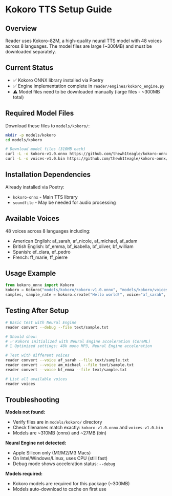 # Kokoro TTS Setup Guide

## Overview
Reader uses Kokoro-82M, a high-quality neural TTS model with 48 voices across 8 languages. The model files are large (~300MB) and must be downloaded separately.

## Current Status
- ✅ Kokoro ONNX library installed via Poetry
- ✅ Engine implementation complete in `reader/engines/kokoro_engine.py`
- ⚠️ Model files need to be downloaded manually (large files - ~300MB total)

## Required Model Files
Download these files to `models/kokoro/`:

```bash
mkdir -p models/kokoro
cd models/kokoro

# Download model files (310MB each)
curl -L -o kokoro-v1.0.onnx https://github.com/thewh1teagle/kokoro-onnx/releases/download/model-files-v1.0/kokoro-v1.0.onnx
curl -L -o voices-v1.0.bin https://github.com/thewh1teagle/kokoro-onnx/releases/download/model-files-v1.0/voices-v1.0.bin
```

## Installation Dependencies
Already installed via Poetry:
- `kokoro-onnx` - Main TTS library
- `soundfile` - May be needed for audio processing

## Available Voices
48 voices across 8 languages including:
- American English: af_sarah, af_nicole, af_michael, af_adam
- British English: bf_emma, bf_isabella, bf_oliver, bf_william
- Spanish: ef_clara, ef_pedro
- French: ff_marie, ff_pierre

## Usage Example
```python
from kokoro_onnx import Kokoro
kokoro = Kokoro("models/kokoro/kokoro-v1.0.onnx", "models/kokoro/voices-v1.0.bin")
samples, sample_rate = kokoro.create("Hello world!", voice="af_sarah", speed=1.0, lang="en-us")
```

## Testing After Setup

```bash
# Basic test with Neural Engine
reader convert --debug --file text/sample.txt

# Should show:
# ✅ Kokoro initialized with Neural Engine acceleration (CoreML)
# 🚀 Optimized settings: 48k mono MP3, Neural Engine acceleration

# Test with different voices
reader convert --voice af_sarah --file text/sample.txt
reader convert --voice am_michael --file text/sample.txt
reader convert --voice bf_emma --file text/sample.txt

# List all available voices
reader voices
```

## Troubleshooting

**Models not found:**
- Verify files are in `models/kokoro/` directory
- Check filenames match exactly: `kokoro-v1.0.onnx` and `voices-v1.0.bin`
- Models are ~310MB (onnx) and ~27MB (bin)

**Neural Engine not detected:**
- Apple Silicon only (M1/M2/M3 Macs)
- On Intel/Windows/Linux, uses CPU (still fast)
- Debug mode shows acceleration status: `--debug`

**Models required:**
- Kokoro models are required for this package (~300MB)
- Models auto-download to cache on first use